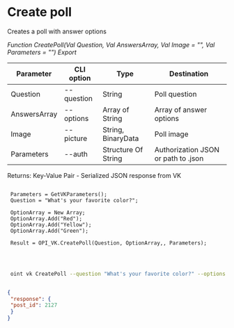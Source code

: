 ﻿---
sidebar_position: 4
---

# Create poll
 Creates a poll with answer options


*Function CreatePoll(Val Question, Val AnswersArray, Val Image = "", Val Parameters = "") Export*

 | Parameter | CLI option | Type | Destination |
 |-|-|-|-|
 | Question | --question | String | Poll question |
 | AnswersArray | --options | Array of String | Array of answer options |
 | Image | --picture | String, BinaryData | Poll image |
 | Parameters | --auth | Structure Of String | Authorization JSON or path to .json |

 
 Returns: Key-Value Pair - Serialized JSON response from VK

```bsl title="Code example"
	
 Parameters = GetVKParameters();
 Question = "What's your favorite color?";
 
 OptionArray = New Array;
 OptionArray.Add("Red");
 OptionArray.Add("Yellow");
 OptionArray.Add("Green");
 
 Result = OPI_VK.CreatePoll(Question, OptionArray,, Parameters);

	
```

```sh title="CLI command example"
 
 oint vk CreatePoll --question "What's your favorite color?" --options %options% --picture %picture% --auth "GetVKParameters()"


```


```json title="Result"

{
 "response": {
 "post_id": 2127
 }
}

```
